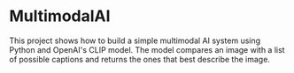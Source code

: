 # MultimodalAI
This project shows how to build a simple multimodal AI system using Python and OpenAI's CLIP model. The model compares an image with a list of possible captions and returns the ones that best describe the image.
